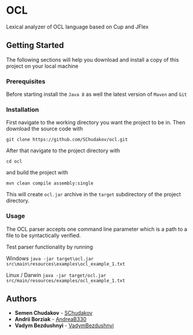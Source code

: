# OCL

Lexical analyzer of OCL language based on Cup and JFlex

## Getting Started

The following sections will help you download and install a copy of this project on your local machine

### Prerequisites

Before starting install the `Java 8` as well the latest version of `Maven` and `Git`

### Installation

First navigate to the working directory you want the project to be in.
Then download the source code with

```
git clone https://github.com/SChudakov/ocl.git
```

After that navigate to the project directory with

```
cd ocl
```

and build the project with

```
mvn clean compile assembly:single
```

This will create `ocl.jar` archive in the `target` subdirectory of the project directory.

### Usage

The OCL parser accepts one command line parameter which is a path to a file to be syntactically verified.

Test parser functionality by running

Windows `java -jar target\ocl.jar src\main\resources\examples\ocl_example_1.txt` 

Linux / Darwin `java -jar target/ocl.jar src/main/resources/examples/ocl_example_1.txt` 


## Authors

* **Semen Chudakov** - [SChudakov](https://github.com/SChudakov)
* **Andrii Borziak** - [AndreaB330](https://github.com/AndreaB330)
* **Vadym Bezdushnyi** - [VadymBezdushnyi](https://github.com/VadymBezdushnyi)